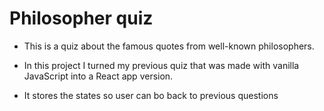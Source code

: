 # Philosopher quiz

* This is a quiz about the famous quotes from well-known philosophers. 

* In this project I turned my previous quiz that was made with vanilla JavaScript into a React app version.

* It stores the states so user can bo back to previous questions

